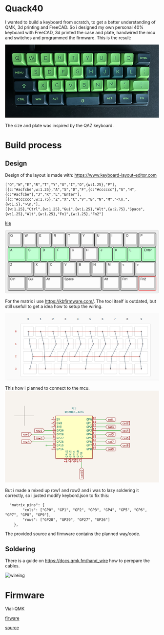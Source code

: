 # Quack40

I wanted to build a keyboard from scratch, to get a better understanding of QMK, 3d
printing and FreeCAD. So i designed my own personal 40% keyboard with FreeCAD,
3d printed the case and plate, handwired the mcu and switches and programmed
the firmware. This is the result: 

![quck40](/assets/quck40.png)


The size and plate was inspired by the QAZ keyboard. 

# Build process

## Design

Design of the layout is made with: 
https://www.keyboard-layout-editor.com

```
["Q","W","E","R","T","Y","U","I","O",{w:1.25},"P"],
[{c:"#acfcbe",w:1.25},"A","S","D","F",{c:"#cccccc"},"G","H",{c:"#acfcbe"},"J","K","L","Enter"],
[{c:"#cccccc",w:1.75},"Z","X","C","V","B","N","M","<\n.",{w:1.5},">\n."],
[{w:1.25},"Ctrl",{w:1.25},"Gui",{w:1.25},"Alt",{w:2.75},"Space",{w:1.25},"Alt",{w:1.25},"Fn1",{w:1.25},"Fn2"]
```

[kle](/assets/spacebar.json)

![plate](/assets/spacebar.png)

For the matrix i use https://kbfirmware.com/. The tool itself is outdated, but still usefull to get a idea how to setup the wiring.

![wiring](/assets/wiring.jpg)

This how i planned to connect to the mcu. 
![mcu](/assets/MCUConnections.png)

But i made a mixed up row1 and row2 and i was to lazy soldering it correctly, so
i justed modify keybord.json to fix this:

```
  "matrix_pins": {
        "cols": ["GP0", "GP1", "GP2", "GP3", "GP4", "GP5", "GP6", "GP7", "GP8", "GP9"],
        "rows": ["GP28", "GP29", "GP27", "GP26"]
    },
```

The provided source and firmware contains the planned way/code.

## Soldering

There is a guide on https://docs.qmk.fm/hand_wire how to perepare the cables.

![wireing](/assets/wireing_plate.png)

# Firmware

Vial-QMK 


[firware](/firmware/quack40_vial.uf2)

[source](/source/)

